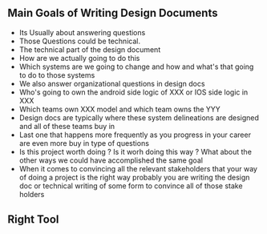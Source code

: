 ## Main Goals of Writing Design Documents


- Its Usually about answering questions
- Those Questions could be technical.
- The technical part of the design document
- How are we actually going to do this
- Which systems are we going to change and how and what's that going to do to those systems 
- We also answer organizational questions in design docs
- Who's going to own the android side logic of XXX or IOS side logic in XXX
- Which teams own XXX model and which team owns the YYY
- Design docs are typically where these system delineations are designed and all of these teams buy in
- Last one that happens more frequently as you progress in your career are even more buy in type of questions
- Is this project worth doing ? Is it worh doing this way ? What about the other ways we could have accomplished the same goal
- When it comes to convincing all the relevant stakeholders that your way of doing a project is the right way probably you are writing the design doc or technical writing of some form to convince all of those stake holders

## Right Tool
